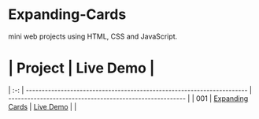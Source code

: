 # Expanding-Cards
mini web projects using HTML, CSS and JavaScript.
  #  | Project                                                                | Live Demo                                                |
| :-: | ---------------------------------------------------------------------- | -------------------------------------------------------- |
| 001 | [Expanding Cards]([001-expanding%20cards](https://github.com/Eswar3008/Expanding-Cards))                               | [Live Demo](https://codepen.io/solygambas/full/qBaMWjE)  |
|

